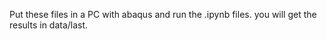 Put these files in a PC with abaqus and run the .ipynb files. you will get the results in data/last.
